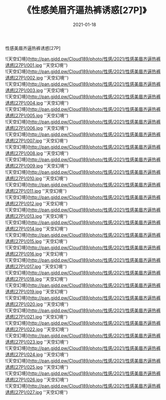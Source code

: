 ﻿---
layout: post
title:  《性感美眉齐逼热裤诱惑[27P]》
date:   2021-01-18
img: http://pan.gjdd.pw/Cloud189/photo/性感/2021/性感美眉齐逼热裤诱惑[27P]/000.jpg
categories: [美女, 性感, 泳衣]
---

性感美眉齐逼热裤诱惑[27P]



![天空幻境](http://pan.gjdd.pw/Cloud189/photo/性感/2021/性感美眉齐逼热裤诱惑[27P]/001.jpg ''天空幻境'') <br>
![天空幻境](http://pan.gjdd.pw/Cloud189/photo/性感/2021/性感美眉齐逼热裤诱惑[27P]/002.jpg ''天空幻境'') <br>
![天空幻境](http://pan.gjdd.pw/Cloud189/photo/性感/2021/性感美眉齐逼热裤诱惑[27P]/003.jpg ''天空幻境'') <br>
![天空幻境](http://pan.gjdd.pw/Cloud189/photo/性感/2021/性感美眉齐逼热裤诱惑[27P]/004.jpg ''天空幻境'') <br>
![天空幻境](http://pan.gjdd.pw/Cloud189/photo/性感/2021/性感美眉齐逼热裤诱惑[27P]/005.jpg ''天空幻境'') <br>
![天空幻境](http://pan.gjdd.pw/Cloud189/photo/性感/2021/性感美眉齐逼热裤诱惑[27P]/006.jpg ''天空幻境'') <br>
![天空幻境](http://pan.gjdd.pw/Cloud189/photo/性感/2021/性感美眉齐逼热裤诱惑[27P]/007.jpg ''天空幻境'') <br>
![天空幻境](http://pan.gjdd.pw/Cloud189/photo/性感/2021/性感美眉齐逼热裤诱惑[27P]/008.jpg ''天空幻境'') <br>
![天空幻境](http://pan.gjdd.pw/Cloud189/photo/性感/2021/性感美眉齐逼热裤诱惑[27P]/009.jpg ''天空幻境'') <br>
![天空幻境](http://pan.gjdd.pw/Cloud189/photo/性感/2021/性感美眉齐逼热裤诱惑[27P]/010.jpg ''天空幻境'') <br>
![天空幻境](http://pan.gjdd.pw/Cloud189/photo/性感/2021/性感美眉齐逼热裤诱惑[27P]/011.jpg ''天空幻境'') <br>
![天空幻境](http://pan.gjdd.pw/Cloud189/photo/性感/2021/性感美眉齐逼热裤诱惑[27P]/012.jpg ''天空幻境'') <br>
![天空幻境](http://pan.gjdd.pw/Cloud189/photo/性感/2021/性感美眉齐逼热裤诱惑[27P]/013.jpg ''天空幻境'') <br>
![天空幻境](http://pan.gjdd.pw/Cloud189/photo/性感/2021/性感美眉齐逼热裤诱惑[27P]/014.jpg ''天空幻境'') <br>
![天空幻境](http://pan.gjdd.pw/Cloud189/photo/性感/2021/性感美眉齐逼热裤诱惑[27P]/015.jpg ''天空幻境'') <br>
![天空幻境](http://pan.gjdd.pw/Cloud189/photo/性感/2021/性感美眉齐逼热裤诱惑[27P]/016.jpg ''天空幻境'') <br>
![天空幻境](http://pan.gjdd.pw/Cloud189/photo/性感/2021/性感美眉齐逼热裤诱惑[27P]/017.jpg ''天空幻境'') <br>
![天空幻境](http://pan.gjdd.pw/Cloud189/photo/性感/2021/性感美眉齐逼热裤诱惑[27P]/018.jpg ''天空幻境'') <br>
![天空幻境](http://pan.gjdd.pw/Cloud189/photo/性感/2021/性感美眉齐逼热裤诱惑[27P]/019.jpg ''天空幻境'') <br>
![天空幻境](http://pan.gjdd.pw/Cloud189/photo/性感/2021/性感美眉齐逼热裤诱惑[27P]/020.jpg ''天空幻境'') <br>
![天空幻境](http://pan.gjdd.pw/Cloud189/photo/性感/2021/性感美眉齐逼热裤诱惑[27P]/021.jpg ''天空幻境'') <br>
![天空幻境](http://pan.gjdd.pw/Cloud189/photo/性感/2021/性感美眉齐逼热裤诱惑[27P]/022.jpg ''天空幻境'') <br>
![天空幻境](http://pan.gjdd.pw/Cloud189/photo/性感/2021/性感美眉齐逼热裤诱惑[27P]/023.jpg ''天空幻境'') <br>
![天空幻境](http://pan.gjdd.pw/Cloud189/photo/性感/2021/性感美眉齐逼热裤诱惑[27P]/024.jpg ''天空幻境'') <br>
![天空幻境](http://pan.gjdd.pw/Cloud189/photo/性感/2021/性感美眉齐逼热裤诱惑[27P]/025.jpg ''天空幻境'') <br>
![天空幻境](http://pan.gjdd.pw/Cloud189/photo/性感/2021/性感美眉齐逼热裤诱惑[27P]/026.jpg ''天空幻境'') <br>
![天空幻境](http://pan.gjdd.pw/Cloud189/photo/性感/2021/性感美眉齐逼热裤诱惑[27P]/027.jpg ''天空幻境'') <br>